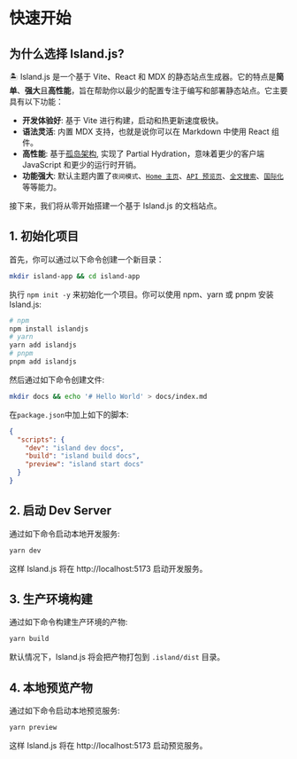 # 快速开始

## 为什么选择 Island.js?

🏝️ Island.js 是一个基于 Vite、React 和 MDX 的静态站点生成器。它的特点是**简单**、**强大**且**高性能**，旨在帮助你以最少的配置专注于编写和部署静态站点。它主要具有以下功能：

- **开发体验好**: 基于 Vite 进行构建，启动和热更新速度极快。
- **语法灵活**: 内置 MDX 支持，也就是说你可以在 Markdown 中使用 React 组件。
- **高性能**: 基于[孤岛架构](https://jasonformat.com/islands-architecture/), 实现了 Partial Hydration，意味着更少的客户端 JavaScript 和更少的运行时开销。
- **功能强大**: 默认主题内置了`夜间模式`、[`Home 主页`](/zh/guide/home-page)、[`API 预览页`](/zh/guide/api-page)、[`全文搜索`](/zh/guide/search)、[`国际化`](/zh/guide/i18n)等等能力。

接下来，我们将从零开始搭建一个基于 Island.js 的文档站点。

## 1. 初始化项目

首先，你可以通过以下命令创建一个新目录：

```bash
mkdir island-app && cd island-app
```

执行 `npm init -y` 来初始化一个项目。你可以使用 npm、yarn 或 pnpm 安装 Island.js:

```bash
# npm
npm install islandjs
# yarn
yarn add islandjs
# pnpm
pnpm add islandjs
```

然后通过如下命令创建文件:

```bash
mkdir docs && echo '# Hello World' > docs/index.md
```

在`package.json`中加上如下的脚本:

```json
{
  "scripts": {
    "dev": "island dev docs",
    "build": "island build docs",
    "preview": "island start docs"
  }
}
```

## 2. 启动 Dev Server

通过如下命令启动本地开发服务:

```bash
yarn dev
```

这样 Island.js 将在 http://localhost:5173 启动开发服务。

## 3. 生产环境构建

通过如下命令构建生产环境的产物:

```bash
yarn build
```

默认情况下，Island.js 将会把产物打包到 `.island/dist` 目录。

## 4. 本地预览产物

通过如下命令启动本地预览服务:

```bash
yarn preview
```

这样 Island.js 将在 http://localhost:5173 启动预览服务。
